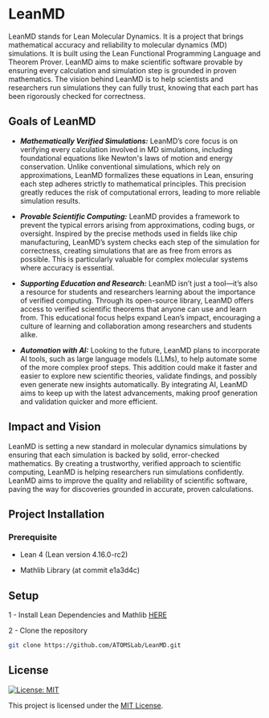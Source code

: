 # LeanMD

LeanMD stands for Lean Molecular Dynamics. It is a project that brings mathematical accuracy and reliability to molecular dynamics (MD) simulations. 
It is built using the Lean Functional Programming Language and Theorem Prover. LeanMD aims to make scientific software provable by ensuring every 
calculation and simulation step is grounded in proven mathematics. The vision behind LeanMD is to help scientists and researchers run simulations 
they can fully trust, knowing that each part has been rigorously checked for correctness.

## Goals of LeanMD
+ ***Mathematically Verified Simulations:*** LeanMD’s core focus is on verifying every calculation involved in MD simulations, including foundational
equations like Newton's laws of motion and energy conservation. Unlike conventional simulations, which rely on approximations, LeanMD formalizes these
equations in Lean, ensuring each step adheres strictly to mathematical principles. This precision greatly reduces the risk of computational errors, leading
to more reliable simulation results.

+ ***Provable Scientific Computing:*** LeanMD provides a framework to prevent the typical errors arising from approximations, coding bugs, or oversight.
Inspired by the precise methods used in fields like chip manufacturing, LeanMD’s system checks each step of the simulation for correctness, creating
simulations that are as free from errors as possible. This is particularly valuable for complex molecular systems where accuracy is essential.

+ ***Supporting Education and Research:*** LeanMD isn’t just a tool—it’s also a resource for students and researchers learning about the importance of
verified computing. Through its open-source library, LeanMD offers access to verified scientific theorems that anyone can use and learn from. This educational focus helps expand Lean’s impact, encouraging a culture of learning and collaboration among researchers and students alike.

+ ***Automation with AI:*** Looking to the future, LeanMD plans to incorporate AI tools, such as large language models (LLMs), to help automate some of the more complex proof steps. This addition could make it faster and easier to explore new scientific theories, validate findings, and possibly even generate new insights automatically. By integrating AI, LeanMD aims to keep up with the latest advancements, making proof generation and validation quicker and more efficient.

## Impact and Vision
LeanMD is setting a new standard in molecular dynamics simulations by ensuring that each simulation is backed by solid, error-checked mathematics. By 
creating a trustworthy, verified approach to scientific computing, LeanMD is helping researchers run simulations confidently. LeanMD aims to improve the 
quality and reliability of scientific software, paving the way for discoveries grounded in accurate, proven calculations.

## Project Installation

### Prerequisite
  - Lean 4 (Lean version 4.16.0-rc2)
  
  - Mathlib Library (at commit e1a3d4c)

## Setup

1 - Install Lean Dependencies and Mathlib
 [HERE](https://lean-lang.org/lean4/doc/quickstart.html)

2 - Clone the repository
  ```bash
  git clone https://github.com/ATOMSLab/LeanMD.git
  ```

## License
[![License: MIT](https://img.shields.io/badge/License-MIT-yellow.svg)](http://www.apache.org/licenses/LICENSE-2.0)

This project is licensed under the [MIT License](LICENSE).




